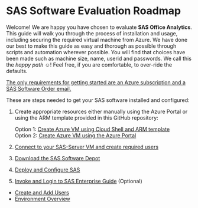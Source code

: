 # SAS Software Evaluation Roadmap  

Welcome!  We are happy you have chosen to evaluate **SAS Office Analytics**.  This guide will walk you through the process of installation and usage, including securing the required virtual machine from Azure.  We have done our best to make this guide as easy and thorough as possible through scripts and automation wherever possible.  You will find that choices have been made such as machine size, name, userid and passwords.  We call this the *happy path* :relaxed:!  Feel free, if you are comfortable, to over-ride the defaults.  
  
<ins>The only requirements for getting started are an Azure subscription and a SAS Software Order email.</ins>

These are steps needed to get your SAS software installed and configured:
1. Create appropriate resources either manually using the Azure Portal or using the ARM template provided in this GitHub repository:

   Option 1: [Create Azure VM using Cloud Shell and ARM template](Create_Azure_VM_using_Cloud_Shell.md)  
   Option 2: [Create Azure VM using the Azure Portal](Create_VM_using_Azure_Portal.md)
2. [Connect to your SAS-Server VM and create required users](Connect_to_VM.md)
3. [Download the SAS Software Depot](Download_the_SAS_Software_Depot.md)
4. [Deploy and Configure SAS](Deploy_and_Configure.md)
5. [Invoke and Login to SAS Enterprise Guide](Enterprise_Guide.md)
(Optional)
* [Create and Add Users](Add_Users.md)
* [Environment Overview](Environment_Overview.md)

